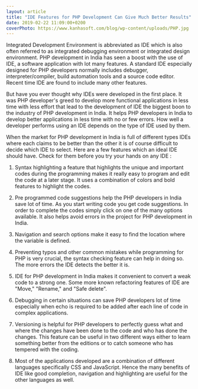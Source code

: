 ```yaml
---
layout: article
title: "IDE Features for PHP Development Can Give Much Better Results"
date: 2019-02-22 11:09:00+0200
coverPhoto: https://www.kanhasoft.com/blog/wp-content/uploads/PHP.jpg
---
```


Integrated Development Environment is abbreviated as IDE which is also often referred to as integrated debugging environment or integrated design environment. PHP development in India has seen a boost with the use of IDE, a software application with lot many features. A standard IDE especially designed for PHP developers normally includes debugger, interpreter/compiler, build automation tools and a source code editor. Recent time IDE are found to include many other features.

But have you ever thought why IDEs were developed in the first place. It was PHP developer's greed to develop more functional applications in less time with less effort that lead to the development of IDE the biggest boon to the industry of PHP development in India. It helps PHP developers in India to develop better applications in less time with no or few errors. How well a developer performs using an IDE depends on the type of IDE used by them. 

When the market for PHP development in India is full of different types IDEs where each claims to be better than the other it is of course difficult to decide which IDE to select. Here are a few features which an ideal IDE should have. Check for them before you try your hands on any IDE : 

1) Syntax highlighting a feature that highlights the unique and important codes during the programming makes it really easy to program and edit the code at a later stage. It uses a combination of colors and bold features to highlight the codes. 

2) Pre programmed code suggestions help the PHP developers in India save lot of time. As you start writing code you get code suggestions. In order to complete the codes simply click on one of the many options available. It also helps avoid errors in the project for PHP development in India. 

3) Navigation and search options make it easy to find the location where the variable is defined. 

4) Preventing typos and other common mistakes while programming for PHP is very crucial, the syntax checking feature can help in doing so. The more errors the IDE detects the better it is. 

5) IDE for PHP development in India makes it convenient to convert a weak code to a strong one. Some more known refactoring features of IDE are "Move," "Rename," and "Safe delete". 

6) Debugging in certain situations can save PHP developers lot of time especially when echo is required to be added after each line of code in complex applications. 

7) Versioning is helpful for PHP developers to perfectly guess what and where the changes have been done to the code and who has done the changes. This feature can be useful in two different ways either to learn something better from the editions or to catch someone who has tempered with the coding. 

8) Most of the applications developed are a combination of different languages specifically CSS and JavaScript. Hence the many benefits of IDE like good completion, navigation and highlighting are useful for the other languages as well.